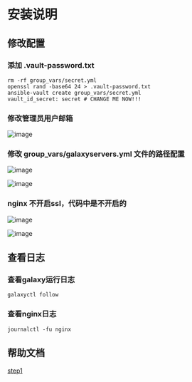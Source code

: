 # 安装说明
## 修改配置
### 添加 .vault-password.txt
```
rm -rf group_vars/secret.yml
openssl rand -base64 24 > .vault-password.txt
ansible-vault create group_vars/secret.yml
vault_id_secret: secret # CHANGE ME NOW!!!
```
### 修改管理员用户邮箱
![image](https://github.com/ywj0101/galaxy-install/assets/55040324/c1f39f61-94c0-4c67-9137-fa74dc0bf217)

### 修改 group_vars/galaxyservers.yml 文件的路径配置
![image](https://github.com/ywj0101/galaxy-install/assets/55040324/ed3e5932-59d8-4b8f-8285-0574209fefd8)

![image](https://github.com/ywj0101/galaxy-install/assets/55040324/7daf47dd-6716-4163-b3f3-b3908ecd1d42)

### nginx 不开启ssl，代码中是不开启的
![image](https://github.com/ywj0101/galaxy-install/assets/55040324/e3d6ce15-059f-4fba-ad7a-bd66c7d6c343)

![image](https://github.com/ywj0101/galaxy-install/assets/55040324/5f3f9350-0e88-41d5-a4ae-1725fdad2c6f)

## 查看日志
### 查看galaxy运行日志
```
galaxyctl follow
```
### 查看nginx日志
```
journalctl -fu nginx
```

## 帮助文档
[step1](https://training.galaxyproject.org/training-material/topics/admin/tutorials/ansible-galaxy/tutorial.html#requirements)
